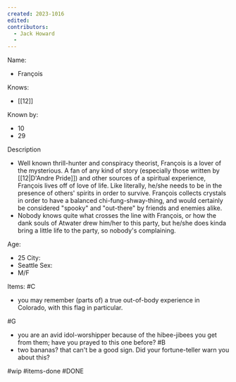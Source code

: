 ```yaml
---
created: 2023-1016
edited:
contributors:
  - Jack Howard
  - 
---
```


Name:
- François

Knows:
- [[12]]

Known by:
- 10
- 29

Description
- Well known thrill-hunter and conspiracy theorist, François is a lover of the mysterious. A fan of any kind of story (especially those written by [[12|D'Andre Pride]]) and other sources of a spiritual experience, François lives off of love of life. Like literally, he/she needs to be in the presence of others' spirits in order to survive. François collects crystals in order to have a balanced chi-fung-shway-thing, and would certainly be considered "spooky" and "out-there" by friends and enemies alike.
- Nobody knows quite what crosses the line with François, or how the dank souls of Atwater drew him/her to this party, but he/she does kinda bring a little life to the party, so nobody's complaining.

Age:
- 25
City:
- Seattle
Sex:
- M/F

Items:
#C
- you may remember (parts of) a true out-of-body experience in Colorado, with this flag in particular.

#G
- you are an avid idol-worshipper because of the hibee-jibees you get from them; have you prayed to this one before?
#B
- two bananas? that can't be a good sign. Did your fortune-teller warn you about this?

#wip
#items-done
#DONE